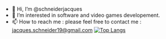 - 👋 Hi, I’m @schneiderjacques
- 👀 I’m interested in software and video games developement.
- 📫 How to reach me : please feel free to contact me : jacques.schneider19@gmail.com
[![Top Langs](https://github-readme-stats.vercel.app/api/top-langs/?username=anuraghazra&layout=compact)](https://github.com/anuraghazra/github-readme-stats)
